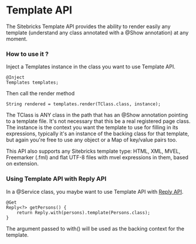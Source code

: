 <meta noindex>

# Template API

The Sitebricks Template API provides the ability to render easily any template (understand any class annotated with a @Show annotation) at any moment.

### How to use it ?

Inject a Templates instance in the class you want to use Template API.

    @Inject
    Templates templates;
	
Then call the render method

    String rendered = templates.render(TClass.class, instance);

The TClass is ANY class in the path that has an @Show annotation pointing to a template file. It's not necessary that this be a real registered page class. The instance is the context you want the template to use for filling in its expressions, typically it's an instance of the backing class for that template, but again you're free to use any object or a Map of key/value pairs too.

This API also supports any Sitebricks template type: HTML, XML, MVEL, Freemarker (.fml) and flat UTF-8 files with mvel expressions in them, based on extension.

### Using Template API with Reply API

In a @Service class, you maybe want to use Template API with [Reply API](#requestreply).

    @Get
    Reply<?> getPersons() {
        return Reply.with(persons).template(Persons.class);
    }

The argument passed to with() will be used as the backing context for the template.